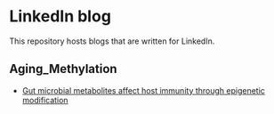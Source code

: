 # LinkedIn blog
This repository hosts blogs that are written for LinkedIn.

## Aging_Methylation
- [Gut microbial metabolites affect host immunity through epigenetic modification](Gut_metabolite_epigenetic.md)